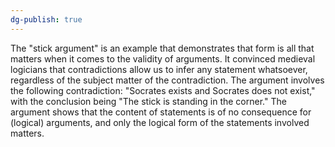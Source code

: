 ```yaml
---
dg-publish: true
---
```

The "stick argument" is an example that demonstrates that form is all that matters when it comes to the validity of arguments. It convinced medieval logicians that contradictions allow us to infer any statement whatsoever, regardless of the subject matter of the contradiction. The argument involves the following contradiction: "Socrates exists and Socrates does not exist," with the conclusion being "The stick is standing in the corner." The argument shows that the content of statements is of no consequence for (logical) arguments, and only the logical form of the statements involved matters.
